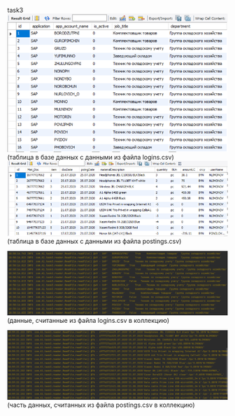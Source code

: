 task3
![img_4.png](src/main/resources/img_4.png)
(таблица в базе данных  с данными из файла logins.csv)
![img_1.png](src/main/resources/img_1.png)
(таблица в базе данных  с данными из файла postings.csv)


![img_3.png](src/main/resources/img_2.png)
(данные, считанные из файла logins.csv в коллекцию)

![img_5.png](src/main/resources/img_5.png)
(часть данных, считанных из файла postings.csv в коллекцию)
